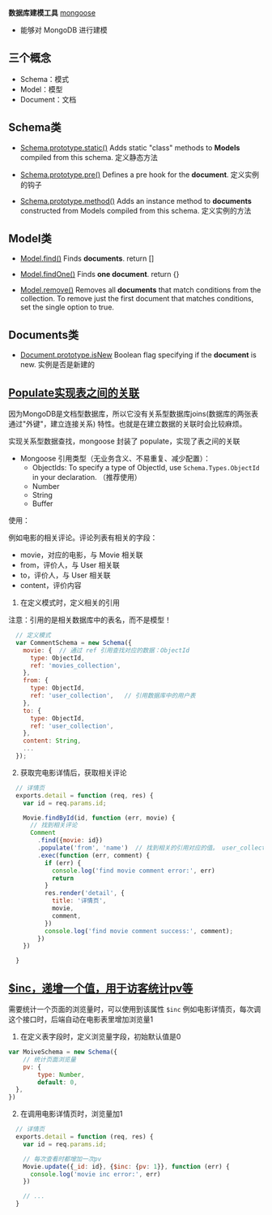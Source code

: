 **数据库建模工具** [mongoose](https://mongoosejs.com/docs/api.htm)
  - 能够对 MongoDB 进行建模


## 三个概念

- Schema：模式
- Model：模型
- Document：文档


## Schema类

  - [Schema.prototype.static()](https://mongoosejs.com/docs/api.html#schema_Schema-static)
  Adds static "class" methods to **Models** compiled from this schema.
  定义静态方法

  - [Schema.prototype.pre()](https://mongoosejs.com/docs/api.html#schema_Schema-pre)
  Defines a pre hook for the **document**.
  定义实例的钩子

  - [Schema.prototype.method()](https://mongoosejs.com/docs/api.html#schema_Schema-method)
  Adds an instance method to **documents** constructed from Models compiled from this schema.
  定义实例的方法


## Model类

  - [Model.find()](https://mongoosejs.com/docs/api.html#model_Model.find)
  Finds **documents**. return []

  - [Model.findOne()](https://mongoosejs.com/docs/api.html#model_Model.findOne)
  Finds **one document**. return {}

  - [Model.remove()](https://mongoosejs.com/docs/api.html#model_Model.remove)
  Removes all **documents** that match conditions from the collection. To remove just the first document that matches conditions, set the single option to true.

## Documents类

  - [Document.prototype.isNew](https://mongoosejs.com/docs/api.html#document_Document-isNew)
  Boolean flag specifying if the **document** is new.
  实例是否是新建的

## [Populate实现表之间的关联](https://mongoosejs.com/docs/populate.html)

因为MongoDB是文档型数据库，所以它没有关系型数据库joins(数据库的两张表通过"外键"，建立连接关系) 特性。也就是在建立数据的关联时会比较麻烦。

实现关系型数据查找，mongoose 封装了 populate，实现了表之间的关联

* Mongoose 引用类型（无业务含义、不易重复、减少配置）：
  * ObjectIds: To specify a type of ObjectId, use `Schema.Types.ObjectId` in your declaration. （推荐使用）
  * Number
  * String
  * Buffer

使用：

例如电影的相关评论。评论列表有相关的字段：
- movie，对应的电影，与 Movie 相关联
- from，评价人，与 User 相关联
- to，评价人，与 User 相关联
- content，评价内容

1. 在定义模式时，定义相关的引用

注意：引用的是相关数据库中的表名，而不是模型！
```js
  // 定义模式
  var CommentSchema = new Schema({
    movie: {  // 通过 ref 引用查找对应的数据：ObjectId
      type: ObjectId,
      ref: 'movies_collection',
    },
    from: {
      type: ObjectId,
      ref: 'user_collection',   // 引用数据库中的用户表
    },
    to: {
      type: ObjectId,
      ref: 'user_collection',
    },
    content: String,
    ...
  });

```

2. 获取完电影详情后，获取相关评论

```js
  // 详情页
  exports.detail = function (req, res) {
    var id = req.params.id;

    Movie.findById(id, function (err, movie) {
      // 找到相关评论
      Comment
        .find({movie: id})
        .populate('from', 'name')  // 找到相关的引用对应的值。 user_collection表中对应id记录的name
        .exec(function (err, comment) {
          if (err) {
            console.log('find movie comment error:', err)
            return
          }
          res.render('detail', {
            title: '详情页',
            movie,
            comment,
          })
          console.log('find movie comment success:', comment);
        })
    })

  }
```

## [$inc，递增一个值，用于访客统计pv等](https://docs.mongodb.com/manual/reference/operator/update/inc/)

需要统计一个页面的浏览量时，可以使用到该属性 `$inc`
例如电影详情页，每次调这个接口时，后端自动在电影表里增加浏览量1

1. 在定义表字段时，定义浏览量字段，初始默认值是0
```js
var MoiveSchema = new Schema({
	// 统计页面浏览量
	pv: {
		type: Number,
		default: 0,
  },
})
```

2. 在调用电影详情页时，浏览量加1
```js
  // 详情页
  exports.detail = function (req, res) {
    var id = req.params.id;

    // 每次查看时都增加一次pv
    Movie.update({_id: id}, {$inc: {pv: 1}}, function (err) {
      console.log('movie inc error:', err)
    })

    // ...
  }

```

